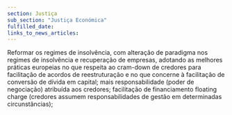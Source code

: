 ```yaml
---
section: Justiça
sub_section: "Justiça Económica"
fulfilled_date:
links_to_news_articles:
---
```


Reformar os regimes de insolvência, com alteração de paradigma nos regimes de insolvência e recuperação de empresas, adotando as melhores práticas europeias no que respeita ao cram-down de credores para facilitação de acordos de reestruturação e no que concerne à facilitação de conversão de dívida em capital; mais responsabilidade (poder de negociação) atribuída aos credores; facilitação de financiamento floating charge (credores assumem responsabilidades de gestão em determinadas circunstâncias);